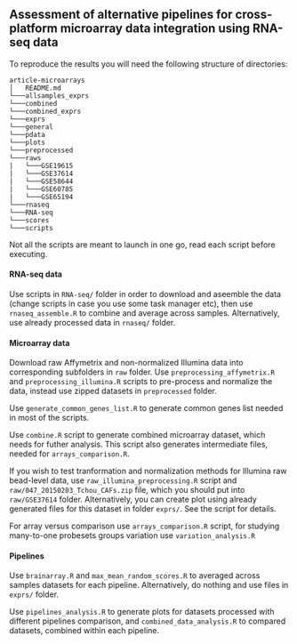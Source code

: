 ## Assessment of alternative pipelines for cross-platform microarray data integration using RNA-seq data

To reproduce the results you will need the following structure of directories:

```
article-microarrays
│   README.md
└───allsamples_exprs
└───combined
└───combined_exprs
└───exprs
└───general
└───pdata
└───plots
└───preprocessed
└───raws
|   └───GSE19615
|   └───GSE37614
|   └───GSE58644
|   └───GSE60785
|   └───GSE65194
└───rnaseq
└───RNA-seq
└───scores
└───scripts
```

Not all the scripts are meant to launch in one go, read each script before executing.

#### RNA-seq data

Use scripts in `RNA-seq/` folder in order to download and aseemble the data (change scripts in case you use some task manager etc), then use `rnaseq_assemble.R` to combine and average across samples. Alternatively, use already processed data in  `rnaseq/` folder.

#### Microarray data

Download raw Affymetrix and non-normalized Illumina data into corresponding subfolders in `raw` folder. Use `preprocessing_affymetrix.R` and `preprocessing_illumina.R` scripts to pre-process and normalize the data, instead use zipped datasets in `preprocessed` folder.

Use `generate_common_genes_list.R` to generate common genes list needed in most of the scripts.

Use `combine.R` script to generate combined microarray dataset, which needs for futher analysis. This script also generates intermediate files, needed for `arrays_comparison.R`.

If you wish to test tranformation and normalization methods for Illumina raw bead-level data, use `raw_illumina_preprocessing.R` script and `raw/047_20150203_Tchou_CAFs.zip` file, which you should put into `raw/GSE37614` folder. Alternatively, you can create plot using already generated files for this dataset in folder `exprs/`. See the script for details.

For array versus comparison use `arrays_comparison.R` script, for studying many-to-one probesets groups variation use `variation_analysis.R`

#### Pipelines

Use `brainarray.R` and  `max_mean_random_scores.R` to averaged across samples datasets for each pipeline. Alternatively, do nothing and use files in `exprs/` folder.

Use `pipelines_analysis.R` to generate plots for datasets processed with different pipelines comparison, and `combined_data_analysis.R` to compared datasets, combined within each pipeline.
